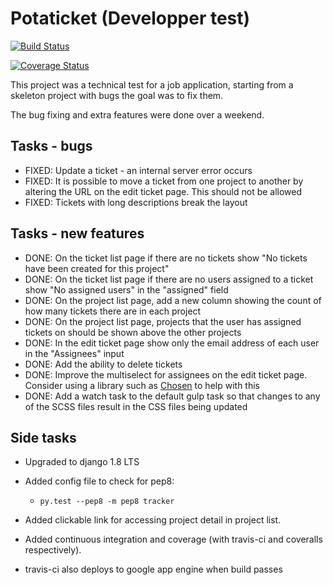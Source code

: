 
# Potaticket (Developper test)

[![Build Status](https://travis-ci.org/MiiRaGe/potaticket.svg?branch=master)](https://travis-ci.org/MiiRaGe/potaticket)

[![Coverage Status](https://coveralls.io/repos/github/MiiRaGe/potaticket/badge.svg?branch=master)](https://coveralls.io/github/MiiRaGe/potaticket?branch=master)

This project was a technical test for a job application, starting from a skeleton project with bugs the goal was to fix them.

The bug fixing and extra features were done over a weekend.

## Tasks - bugs

- FIXED: Update a ticket - an internal server error occurs
- FIXED: It is possible to move a ticket from one project to another by altering the URL on the edit ticket page. This should not be allowed
- FIXED: Tickets with long descriptions break the layout

## Tasks - new features

- DONE: On the ticket list page if there are no tickets show "No tickets have been created for this project"
- DONE: On the ticket list page if there are no users assigned to a ticket show "No assigned users" in the "assigned" field
- DONE: On the project list page, add a new column showing the count of how many tickets there are in each project
- DONE: On the project list page, projects that the user has assigned tickets on should be shown above the other projects
- DONE: In the edit ticket page show only the email address of each user in the "Assignees" input
- DONE: Add the ability to delete tickets
- DONE: Improve the multiselect for assignees on the edit ticket page. Consider using a library such as [Chosen](http://harvesthq.github.io/chosen/) to help with this
- DONE: Add a watch task to the default gulp task so that changes to any of the SCSS files result in the CSS files being updated

## Side tasks

- Upgraded to django 1.8 LTS
- Added config file to check for pep8:

    - ```py.test --pep8 -m pep8 tracker```

- Added clickable link for accessing project detail in project list.
- Added continuous integration and coverage (with travis-ci and coveralls respectively).
- travis-ci also deploys to google app engine when build passes
